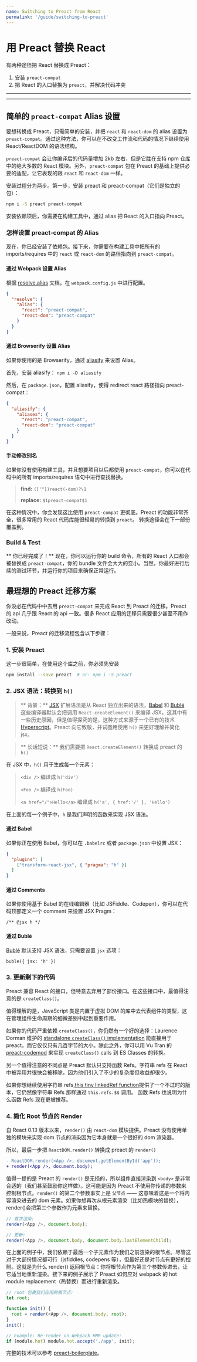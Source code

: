 ```yaml
---
name: Switching to Preact from React
permalink: '/guide/switching-to-preact'
---
```


# 用 Preact 替换 React<!-- omit in toc -->

有两种途径把 React 替换成 Preact：

1. 安装 `preact-compat`  
2. 把 React 的入口替换为 `preact`，并解决代码冲突

---

<toc></toc>

---

## 简单的 `preact-compat` Alias 设置

要想转换成 Preact，只需简单的安装，并把 `react` 和 `react-dom` 的 alias 设置为 `preact-compat`。通过这种方法，你可以在不改变工作流和代码的情况下继续使用 React/ReactDOM 的语法结构。

`preact-compat` 会让你编译后的代码量增加 2kb 左右，但是它胜在支持 npm 仓库中的绝大多数的 React 模块。另外，`preact-compat` 包在 Preact 的基础上提供必要的适配，让它表现的跟 `react` 和 `react-dom` 一样。

安装过程分为两步。第一步，安装 preact 和 preact-compat（它们是独立的包）：

```sh
npm i -S preact preact-compat
```

安装依赖项后，你需要在构建工具中，通过 alias 把 React 的入口指向 Preact。

### 怎样设置 preact-compat 的 Alias

现在，你已经安装了依赖包。接下来，你需要在构建工具中把所有的 imports/requires 中的 `react` 或 `react-dom` 的路径指向到 `preact-compat`。


#### 通过 Webpack 设置 Alias

根据 [resolve.alias](https://webpack.github.io/docs/configuration.html#resolve-alias) 文档，在 `webpack.config.js` 中进行配置。

```json
{
  "resolve": {
    "alias": {
      "react": "preact-compat",
      "react-dom": "preact-compat"
    }
  }
}
```

#### 通过 Browserify 设置 Alias

如果你使用的是 Browserify，通过 [aliasify](https://www.npmjs.com/package/aliasify) 来设置 Alias。

首先，安装 aliasify：
`npm i -D aliasify`

然后，在 `package.json`，配置 aliasify，使得 redirect react 路径指向 preact-compat：

```json
{
  "aliasify": {
    "aliases": {
      "react": "preact-compat",
      "react-dom": "preact-compat"
    }
  }
}
```


#### 手动修改别名

如果你没有使用构建工具，并且想要项目以后都使用 `preact-compat`，你可以在代码中的所有 imports/requires 语句中进行查找替换。
> **find:**    `(['"])react(-dom)?\1`
>
> **replace:** `$1preact-compat$1`

在这种情况中，你会发现这比使用 `preact-compat` 更彻底。Preact 的功能非常齐全，很多常用的 React 代码库能很轻易的转换到 `preact`。
转换途径会在下一部份覆盖到。

### Build & Test

** 你已经完成了！**
现在，你可以运行你的 build 命令，所有的 React 入口都会被替换成 `preact-compat`，你的 bundle 文件会大大的变小。当然，你最好进行后续的测试环节，并运行你的项目来确保正常运行。

## 最理想的 Preact 迁移方案
你没必在代码中中去用 `preact-compat` 来完成 React 到 Preact 的迁移。Preact 的 api 几乎跟 React 的 api 一致。很多 React 应用的迁移只需要很少甚至不用作改动。

一般来说，Preact 的迁移流程包含以下步骤：
### 1. 安装 Preact

这一步很简单，在使用这个库之前，你必须先安装

```sh
npm install --save preact  # or: npm i -S preact
```

### 2. JSX 语法：转换到 `h()`
> ** 背景：** [JSX] 扩展语法是从 React 独立出来的语法，[Babel] 和 [Bublé] 这些编译器默认会把调用 `React.createElement()` 来编译 JSX。这其中有一些历史原因，但是值得探究的是，这种方式来源于一个已有的技术 [Hyperscript]。Preact 向它致敬，并试图用使用 `h()` 来更好理解并简化 jsx。

> ** 长话短说：** 我们需要把 `React.createElement()` 转换成 preact 的 `h()`


在 JSX 中，`h()` 用于生成每一个元素：

> `<div />` 编译成 `h('div')`
>
> `<Foo />` 编译成 `h(Foo)`
>
> `<a href="/">Hello</a>` 编译成 `h('a', { href:'/' }, 'Hello')`


在上面的每一个例子中，`h` 是我们声明的函数来实现 JSX 语法。

#### 通过 Babel

如果你正在使用 Babel，你可以在 `.babelrc` 或者 `package.json` 中设置 JSX：

```json
{
  "plugins": [
    ["transform-react-jsx", { "pragma": "h" }]
  ]
}
```

#### 通过 Comments

如果你使用基于 Babel 的在线编辑器（比如 JSFiddle、Codepen），你可以在代码顶部定义一个 comment 来设置 JSX Pragm：

`/** @jsx h */`


#### 通过 Bublé

[Bublé](https://buble.surge.sh) 默认支持 JSX 语法，只需要设置 `jsx` 选项：

`buble({ jsx: 'h' })`


### 3. 更新剩下的代码

Preact 兼容 React 的接口，但特意去弃用了部份接口。在这些接口中，最值得注意的是 `createClass()`。


值得理解的是，JavaScript 类是内置于虚拟 DOM 的库中去代表组件的类型，这在管理组件生命周期的细微差别中起到重要作用。

如果你的代码严重依赖 `createClass()`，你仍然有一个好的选择：Laurence Dorman 维护的 [standalone `createClass()` implementation](https://github.com/ld0rman/preact-classless-component) 能直接用于 preact，而它仅仅只有几百字节的大小。除此之外，你可以用 Vu Tran 的 [preact-codemod](https://github.com/vutran/preact-codemod) 来实现 `createClass()` calls 到 ES Classes 的转换。


另一个值得注意的不同点是 Preact 默认只支持函数 Refs。字符串 refs 在 React 中被弃用并很快会被移除，因为他们引入了不少的复杂度但收益却很少。

如果你想继续使用字符串 refs,[this tiny linkedRef function](https://gist.github.com/developit/63e7a81a507c368f7fc0898076f64d8d)提供了一个不过时的版本，它仍然像字符串 Refs 那样通过 `this.refs.$$` 调用。
函数 Refs 也说明为什么函数 Refs 现在更被推荐。




### 4. 简化 Root 节点的 Render

自 React 0.13 版本以来，`render()` 由 `react-dom` 模块提供。Preact 没有使用单独的模块来实现 dom 节点的渲染因为它本身就是一个很好的 dom 渲染器。

所以，最后一步把 `ReactDOM.render()` 转换成 preact 的 `render()`


```diff
- ReactDOM.render(<App />, document.getElementById('app'));
+ render(<App />, document.body);
```

值得一提的是 Preact 的 `render()` 是无损的，所以组件直接渲染到 `<body>` 是非常合适的（我们甚至鼓励你这样做）。这可能是因为 Preact 不使用你传递的参数来控制根节点。`render()` 的第二个参数事实上是 `父节点` —— 这意味着这是一个将内容渲染进去的 dom 元素。如果你想再次从根元素渲染（比如热模块的替换），render()会把第三个参数作为元素来替换。


```js
// 首次渲染:
render(<App />, document.body);

// 更新:
render(<App />, document.body, document.body.lastElementChild);
```
在上面的例子中，我们依赖于最后一个子元素作为我们之前渲染的根节点。尽管这对于大部份情况都可行（jsfiddles, codepens 等），但最好还是对节点有更好的控制。这就是为什么 render() 返回根节点：你将根节点作为第三个参数传进去，让它适当地重新渲染。接下来的例子展示了 Preact 如何应对 webpack 的 hot module replacement（热替换）而进行重新渲染。


```js
// root 包裹我们应用的根节点:
let root;

function init() {
  root = render(<App />, document.body, root);
}
init();

// example: Re-render on Webpack HMR update:
if (module.hot) module.hot.accept('./app', init);
```


完整的技术可以参考 [preact-boilerplate](https://github.com/developit/preact-boilerplate/blob/master/src/index.js#L6-L18)。



[babel]: https://babeljs.io
[bublé]: https://buble.surge.sh
[JSX]: https://facebook.github.io/jsx/
[JSX Pragma]: http://www.jasonformat.com/wtf-is-jsx/
[preact-boilerplate]: https://github.com/developit/preact-boilerplate
[hyperscript]: https://github.com/dominictarr/hyperscript
